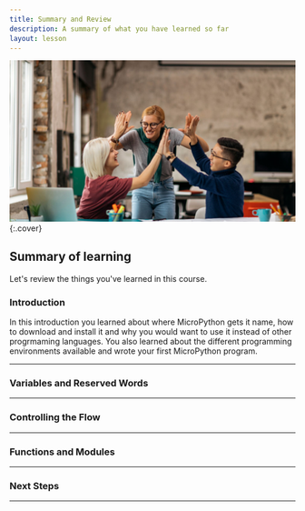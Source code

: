 ```yaml
---
title: Summary and Review
description: A summary of what you have learned so far
layout: lesson
---
```


![Picture of a group high-five](assets/summary.jpg){:.cover}

## Summary of learning

Let's review the things you've learned in this course.

### Introduction

In this introduction you learned about where MicroPython gets it name, how to download and install it and why you would want to use it instead of other progrmaming languages. You also learned about the different programming environments available and wrote your first MicroPython program.

---

### Variables and Reserved Words

---

### Controlling the Flow

---

### Functions and Modules

---

### Next Steps

---
